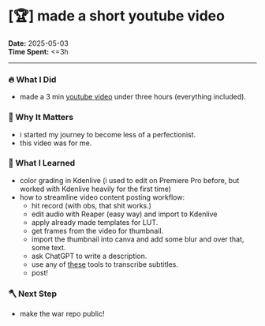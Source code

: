 # [🏆] made a short youtube video

**Date:** 2025-05-03  
**Time Spent:** <=3h  

---

### 🔥 What I Did
- made a 3 min [youtube video](https://www.youtube.com/watch?v=lVQA3eb9eUw) under three hours (everything included).

### 🎯 Why It Matters
- i started my journey to become less of a perfectionist.
- this video was for me.

### 🧠 What I Learned
- color grading in Kdenlive (i used to edit on Premiere Pro before, but worked with Kdenlive heavily for the first time)
- how to streamline video content posting workflow:
    - hit record (with obs, that shit works.)
    - edit audio with Reaper (easy way) and import to Kdenlive
    - apply already made templates for LUT.
    - get frames from the video for thumbnail.
    - import the thumbnail into canva and add some blur and over that, some text.
    - ask ChatGPT to write a description.
    - use any of [these](https://fmhy.net/videopiracyguide#subtitle-tools) tools to transcribe subtitles.
    - post!

### 🪓 Next Step
- make the war repo public!
